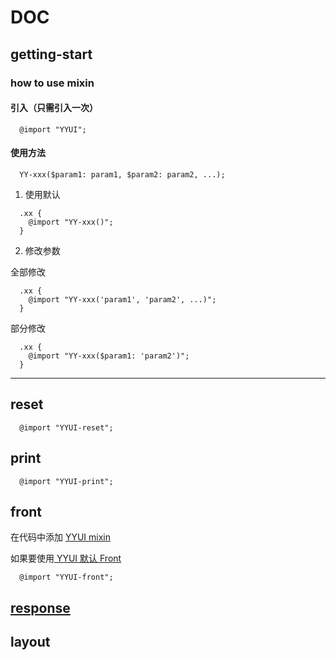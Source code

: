 # DOC

## getting-start

### how to use mixin

#### 引入（只需引入一次）

```
  @import "YYUI";
```

#### 使用方法

``` 
  YY-xxx($param1: param1, $param2: param2, ...);
```

1. 使用默认

```
  .xx {
    @import "YY-xxx()";
  }
```

2. 修改参数

全部修改

```
  .xx {
    @import "YY-xxx('param1', 'param2', ...)";
  }
```

部分修改

```
  .xx {
    @import "YY-xxx($param1: 'param2')";
  }
```

---

## reset

```
  @import "YYUI-reset";
```

## print

```
  @import "YYUI-print";
```

## front

在代码中添加 [YYUI mixin](./front.md)

如果要使用[ YYUI 默认 Front ](./front.md) 

```
  @import "YYUI-front";
```

## [response](./response.md)



## layout


